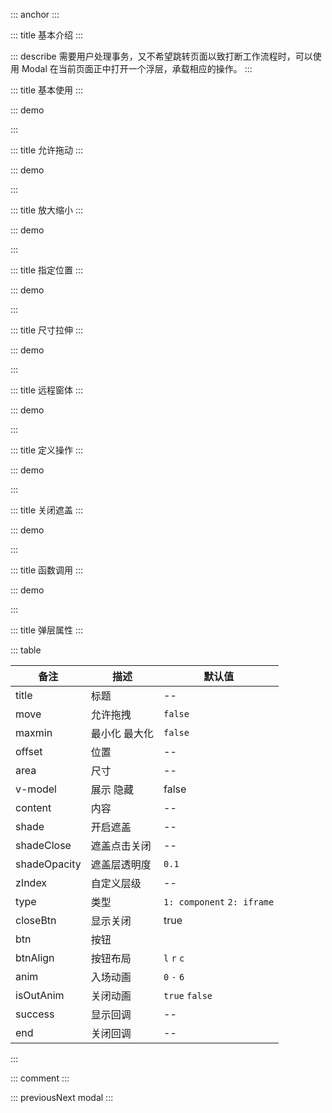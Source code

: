 ::: anchor
:::

::: title 基本介绍
:::

::: describe 需要用户处理事务，又不希望跳转页面以致打断工作流程时，可以使用 Modal 在当前页面正中打开一个浮层，承载相应的操作。
:::

::: title 基本使用
:::

::: demo

<template>
  <lay-button @click="changeVisible1" type="primary">基础使用</lay-button>
  <lay-layer title="基础使用" v-model="visible1">
      内容  
  </lay-layer>
</template>

<script>
import { ref, watch } from "vue";
import { useRoute, useRouter } from "vue-router";

export default {
  setup() {
    const visible1 = ref(false)
    const changeVisible1 = function() {
        visible1.value = !visible1.value
    }
    return {
        visible1
    };
  }
};
</script>

:::

::: title 允许拖动
:::

::: demo

<template>
  <lay-button @click="changeVisible2" type="primary">允许拖动</lay-button>
  <lay-layer title="允许拖动" v-model="visible2">
      内容  
  </lay-layer>
</template>

<script>
import { ref, watch } from "vue";
import { useRoute, useRouter } from "vue-router";
export default {
  setup() {
    const visible2 = ref(false)
    const changeVisible2 = function() {
        visible2.value = !visible2.value
    }
    return {
        visible2
    };
  }
};
</script>

:::

::: title 放大缩小
:::

::: demo

<template>
  <lay-button @click="changeVisible3" type="primary">放大缩小</lay-button>
  <lay-layer title="放大缩小" v-model="visible3" move="true" maxmin="true">
      内容  
  </lay-layer>
</template>

<script>
import { ref, watch } from "vue";
import { useRoute, useRouter } from "vue-router";
export default {
  setup() {
    const visible3 = ref(false)
    const changeVisible3 = function() {
        visible3.value = !visible3.value
    }
    return {
        visible3
    };
  }
};
</script>

:::

::: title 指定位置
:::

::: demo

<template>
  <lay-button @click="changeVisible4" type="primary">指定位置</lay-button>
  <lay-layer title="指定位置" v-model="visible4" move="true" :offset="['100px','100px']">
      内容  
  </lay-layer>
</template>

<script>
import { ref, watch } from "vue";
import { useRoute, useRouter } from "vue-router";
export default {
  setup() {
    const visible4 = ref(false)
    const changeVisible4 = function() {
        visible4.value = !visible4.value
    }
    return {
        visible4
    };
  }
};
</script>

:::

::: title 尺寸拉伸
:::

::: demo

<template>
  <lay-button @click="changeVisible8" type="primary">尺寸拉伸</lay-button>
  <lay-layer title="拉伸尺寸" resize="true" v-model="visible8" move="true">
      内容  
  </lay-layer>
</template>

<script>
import { ref, watch } from "vue";
import { useRoute, useRouter } from "vue-router";
export default {
  setup() {
    const visible8 = ref(false)
    const changeVisible8 = function() {
        visible8.value = !visible8.value
    }
    return {
        visible8
    };
  }
};
</script>

:::

::: title 远程窗体
:::

::: demo

<template>
  <lay-button @click="changeVisible5" type="primary">远程窗体</lay-button>
  <lay-layer title="加载 Iframe 内容" :area="['500px','400px']" maxmin="true" v-model="visible5" move="true" :type="type5" content="http://www.pearadmin.com"></lay-layer>
</template>

<script>
import { ref, watch } from "vue";
import { useRoute, useRouter } from "vue-router";
export default {
  setup() {
    const type5 = ref(2)
    const visible5 = ref(false)
    const changeVisible5 = function() {
        visible5.value = !visible5.value
    }
    return {
        type5,
        visible5
    };
  }
};
</script>

:::

::: title 定义操作
:::

::: demo

<template>
  <lay-button @click="changeVisible6" type="primary">定义操作</lay-button>
  <lay-layer title="定义操作" v-model="visible6" move="true" :btn="btn6">
      内容  
  </lay-layer>
</template>

<script>
import { ref, watch } from "vue";
import { useRoute, useRouter } from "vue-router";
export default {
  setup() {
    const visible6 = ref(false)
    const btn6 = [
        {text:'确认', callback: ()=>{ alert("确认事件") }},
        {text:'取消', callback: ()=>{ alert("取消事件") }}
    ]
    const changeVisible6 = function() {
        visible6.value = !visible6.value
    }
    return {
        btn6,
        visible6
    };
  }
};
</script>

:::

::: title 关闭遮盖
:::

::: demo

<template>
  <lay-button @click="changeVisible7" type="primary">开启遮盖</lay-button>
  <lay-layer title="开启遮盖" move="true" shade="false" v-model="visible7">
    内容  
  </lay-layer>
</template>

<script>
import { ref, watch } from "vue";
import { useRoute, useRouter } from "vue-router";
export default {
  setup() {
    const visible7 = ref(false)
    const changeVisible7 = function() {
        visible7.value = !visible7.value
    }
    return {
        visible7
    };
  }
};
</script>

:::

::: title 函数调用
:::

::: demo

<template>
  <lay-button @click="open" type="primary">打开</lay-button>
  <lay-button @click="close" type="primary">关闭</lay-button>
  <lay-button @click="closeAll" type="primary">关闭所有</lay-button>
</template>

<script>
import { ref, watch } from "vue";
import { layer } from "@layui/layer-vue"
import { useRoute, useRouter } from "vue-router";
export default {
  setup() {
    let id = null;
    const open = function() {
      id = layer.open({title:"标题",content:"内容", shade: false})
    }
    const close = function() {
      layer.close(id)
    }
    const closeAll = function() {
      layer.closeAll()
    }
    return {
        open,
        close,
        closeAll
    };
  }
};
</script>

:::

::: title 弹层属性
:::

::: table

| 备注            | 描述          | 默认值                     |
| --------------- | ------------- | --------------------------|
| title           | 标题          | --                         |
| move            | 允许拖拽      | `false`                    |
| maxmin          | 最小化 最大化 | `false`                    |
| offset          | 位置          | --                         |
| area            | 尺寸          | --                         |
| v-model         | 展示 隐藏     | false                      |
| content         | 内容          | --                         |
| shade           | 开启遮盖      | --                         |
| shadeClose      | 遮盖点击关闭  | --                         |
| shadeOpacity    | 遮盖层透明度  | `0.1`                         |
| zIndex          | 自定义层级    | --                         |
| type            | 类型          | `1: component` `2: iframe` |
| closeBtn        | 显示关闭      | true                       |
| btn             | 按钮          |                            |
| btnAlign        | 按钮布局      | `l` `r` `c`                |
| anim            | 入场动画      | `0` `-` `6`                |
| isOutAnim       | 关闭动画      | `true` `false`             |
| success            | 显示回调   | --                |
| end       | 关闭回调      | --             |

:::

::: comment
:::

::: previousNext modal
:::